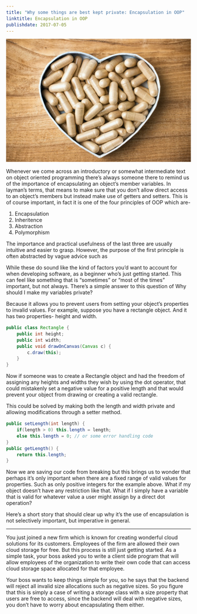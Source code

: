 ```yaml
---
title: "Why some things are best kept private: Encapsulation in OOP"
linktitle: Encapsulation in OOP
publishdate: 2017-07-05
---
```


![Example Image](images/encapsulation-oop.jpeg)

Whenever we come across an introductory or somewhat intermediate text on object oriented programming there’s always someone there to remind us of the importance of encapsulating an object’s member variables. In layman’s terms, that means to make sure that you don’t allow direct access to an object’s members but instead make use of getters and setters. This is of course important, in fact it is one of the four principles of OOP which are-

1. Encapsulation
2. Inheritence
3. Abstraction
4. Polymorphism

The importance and practical usefulness of the last three are usually intuitive and easier to grasp. However, the purpose of the first principle is often abstracted by vague advice such as

While these do sound like the kind of factors you’d want to account for when developing software, as a beginner who’s just getting started. This can feel like something that is “sometimes” or “most of the times” important, but not always. There’s a simple answer to this question of Why should I make my variables private?


Because it allows you to prevent users from setting your object’s properties to invalid values. For example, suppose you have a rectangle object. And it has two properties- height and width.

```java
public class Rectangle {
    public int height;
    public int width;
    public void drawOnCanvas(Canvas c) {
        c.draw(this); 
    }    
}
```

Now if someone was to create a Rectangle object and had the freedom of assigning any heights and widths they wish by using the dot operator, that could mistakenly set a negative value for a positive length and that would prevent your object from drawing or creating a valid rectangle.

This could be solved by making both the length and width private and allowing modifications through a setter method.

```java
public setLength(int length) {
    if(length > 0) this.length = length;
    else this.length = 0; // or some error handling code
}
public getLength() {
    return this.length;
}
```

Now we are saving our code from breaking but this brings us to wonder that perhaps it’s only important when there are a fixed range of valid values for properties. Such as only positive integers for the example above. What if my object doesn’t have any restriction like that. What if I simply have a variable that is valid for whatever value a user might assign by a direct dot operation? 

Here’s a short story that should clear up why it’s the use of encapsulation is not selectively important, but imperative in general.

---

You just joined a new firm which is known for creating wonderful cloud solutions for its customers. Employees of the firm are allowed their own cloud storage for free. But this process is still just getting started. As a simple task, your boss asked you to write a client side program that will allow employees of the organization to write their own code that can access cloud storage space allocated for that employee.

Your boss wants to keep things simple for you, so he says that the backend will reject all invalid size allocations such as negative sizes. So you figure that this is simply a case of writing a storage class with a size property that users are free to access, since the backend will deal with negative sizes, you don’t have to worry about encapsulating them either.